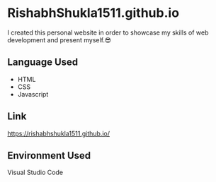 # RishabhShukla1511.github.io

I created this personal website in order to showcase my skills of web development and present myself.😎

##  Language Used
* HTML
* CSS 
* Javascript

## Link
https://rishabhshukla1511.github.io/

## Environment Used
Visual Studio Code
